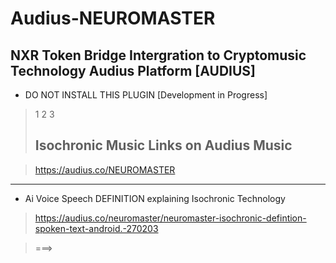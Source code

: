 # Audius-NEUROMASTER


## NXR Token Bridge Intergration to Cryptomusic Technology Audius Platform [AUDIUS] 

* DO NOT INSTALL THIS PLUGIN [Development in Progress]
> 1
> 2
3
>
>
> ## Isochronic Music Links on Audius Music

> https://audius.co/NEUROMASTER

*** 

* Ai Voice Speech DEFINITION explaining Isochronic Technology


>  https://audius.co/neuromaster/neuromaster-isochronic-defintion-spoken-text-android.-270203


> ===>
